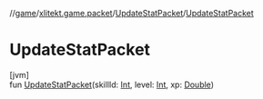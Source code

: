 //[game](../../../index.md)/[xlitekt.game.packet](../index.md)/[UpdateStatPacket](index.md)/[UpdateStatPacket](-update-stat-packet.md)

# UpdateStatPacket

[jvm]\
fun [UpdateStatPacket](-update-stat-packet.md)(skillId: [Int](https://kotlinlang.org/api/latest/jvm/stdlib/kotlin/-int/index.html), level: [Int](https://kotlinlang.org/api/latest/jvm/stdlib/kotlin/-int/index.html), xp: [Double](https://kotlinlang.org/api/latest/jvm/stdlib/kotlin/-double/index.html))
